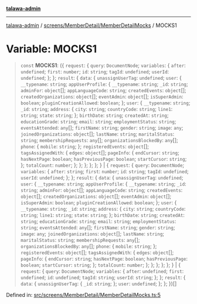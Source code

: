 [**talawa-admin**](../../../../README.md)

***

[talawa-admin](../../../../modules.md) / [screens/MemberDetail/MemberDetailMocks](../README.md) / MOCKS1

# Variable: MOCKS1

> `const` **MOCKS1**: (\{ `request`: \{ `query`: `DocumentNode`; `variables`: \{ `after`: `undefined`; `first`: `number`; `id`: `string`; `tagId`: `undefined`; `userId`: `undefined`; \}; \}; `result`: \{ `data`: \{ `unassignUserTag`: `undefined`; `user`: \{ `__typename`: `string`; `appUserProfile`: \{ `__typename`: `string`; `_id`: `string`; `adminFor`: `object`[]; `appLanguageCode`: `string`; `createdEvents`: `object`[]; `createdOrganizations`: `object`[]; `eventAdmin`: `object`[]; `isSuperAdmin`: `boolean`; `pluginCreationAllowed`: `boolean`; \}; `user`: \{ `__typename`: `string`; `_id`: `string`; `address`: \{ `city`: `string`; `countryCode`: `string`; `line1`: `string`; `state`: `string`; \}; `birthDate`: `string`; `createdAt`: `string`; `educationGrade`: `string`; `email`: `string`; `employmentStatus`: `string`; `eventsAttended`: `any`[]; `firstName`: `string`; `gender`: `string`; `image`: `any`; `joinedOrganizations`: `object`[]; `lastName`: `string`; `maritalStatus`: `string`; `membershipRequests`: `any`[]; `organizationsBlockedBy`: `any`[]; `phone`: \{ `mobile`: `string`; \}; `registeredEvents`: `object`[]; `tagsAssignedWith`: \{ `edges`: `object`[]; `pageInfo`: \{ `endCursor`: `string`; `hasNextPage`: `boolean`; `hasPreviousPage`: `boolean`; `startCursor`: `string`; \}; `totalCount`: `number`; \}; \}; \}; \}; \}; \} \| \{ `request`: \{ `query`: `DocumentNode`; `variables`: \{ `after`: `string`; `first`: `number`; `id`: `string`; `tagId`: `undefined`; `userId`: `undefined`; \}; \}; `result`: \{ `data`: \{ `unassignUserTag`: `undefined`; `user`: \{ `__typename`: `string`; `appUserProfile`: \{ `__typename`: `string`; `_id`: `string`; `adminFor`: `object`[]; `appLanguageCode`: `string`; `createdEvents`: `object`[]; `createdOrganizations`: `object`[]; `eventAdmin`: `object`[]; `isSuperAdmin`: `boolean`; `pluginCreationAllowed`: `boolean`; \}; `user`: \{ `__typename`: `string`; `_id`: `string`; `address`: \{ `city`: `string`; `countryCode`: `string`; `line1`: `string`; `state`: `string`; \}; `birthDate`: `string`; `createdAt`: `string`; `educationGrade`: `string`; `email`: `string`; `employmentStatus`: `string`; `eventsAttended`: `any`[]; `firstName`: `string`; `gender`: `string`; `image`: `any`; `joinedOrganizations`: `object`[]; `lastName`: `string`; `maritalStatus`: `string`; `membershipRequests`: `any`[]; `organizationsBlockedBy`: `any`[]; `phone`: \{ `mobile`: `string`; \}; `registeredEvents`: `object`[]; `tagsAssignedWith`: \{ `edges`: `object`[]; `pageInfo`: \{ `endCursor`: `string`; `hasNextPage`: `boolean`; `hasPreviousPage`: `boolean`; `startCursor`: `string`; \}; `totalCount`: `number`; \}; \}; \}; \}; \}; \} \| \{ `request`: \{ `query`: `DocumentNode`; `variables`: \{ `after`: `undefined`; `first`: `undefined`; `id`: `undefined`; `tagId`: `string`; `userId`: `string`; \}; \}; `result`: \{ `data`: \{ `unassignUserTag`: \{ `_id`: `string`; \}; `user`: `undefined`; \}; \}; \})[]

Defined in: [src/screens/MemberDetail/MemberDetailMocks.ts:5](https://github.com/bint-Eve/talawa-admin/blob/e05e1a03180dbbfc7ba850102958ea6b6cd4b01e/src/screens/MemberDetail/MemberDetailMocks.ts#L5)
